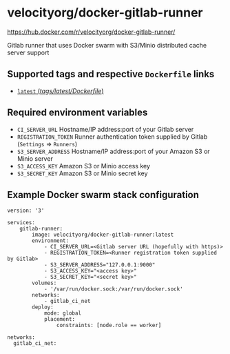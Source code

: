 # velocityorg/docker-gitlab-runner
https://hub.docker.com/r/velocityorg/docker-gitlab-runner/

Gitlab runner that uses Docker swarm with S3/Minio distributed cache server support

## Supported tags and respective `Dockerfile` links
- [`latest` (*tags/latest/Dockerfile*)](https://github.com/velocityorg/docker-gitlab-runner/blob/master/tags/latest/Dockerfile)

## Required environment variables
- `CI_SERVER_URL` Hostname/IP address:port of your Gitlab server
- `REGISTRATION_TOKEN` Runner authentication token supplied by Gitlab (`Settings` => `Runners`)
- `S3_SERVER_ADDRESS` Hostname/IP address:port of your Amazon S3 or Minio server
- `S3_ACCESS_KEY` Amazon S3 or Minio access key
- `S3_SECRET_KEY` Amazon S3 or Minio secret key

## Example Docker swarm stack configuration

```
version: '3'

services:
    gitlab-runner:
        image: velocityorg/docker-gitlab-runner:latest
        environment:
            - CI_SERVER_URL=<Gitlab server URL (hopefully with https)>
            - REGISTRATION_TOKEN=<Runner registration token supplied by Gitlab>
            - S3_SERVER_ADDRESS="127.0.0.1:9000"
            - S3_ACCESS_KEY="<access key>"
            - S3_SECRET_KEY="<secret key>"
        volumes:
            - '/var/run/docker.sock:/var/run/docker.sock'
        networks:
            - gitlab_ci_net
        deploy:
            mode: global
            placement:
                constraints: [node.role == worker]

networks:
  gitlab_ci_net:
```
